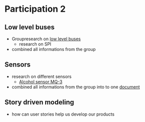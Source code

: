 # Participation 2

## Low level buses
- Groupresearch on [low level buses](/Portfolio/Lectures/Participation_02/low_level_buses)
	- research on SPI
- combined all informations from the group

## Sensors
- research on different sensors
	- [Alcohol sensor MQ-3](/Portfolio/Lectures/Participation_02/Sensors/Alcohol-Sensor-MQ-3.md)
- combined all informations from the group into to one [document](/Portfolio/Lectures/Participation_02/Sensors/sensing_acting_group2.md)

## Story driven modeling
- how can user stories help us develop our products
